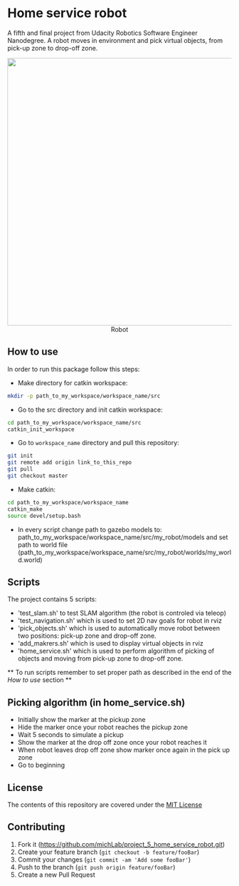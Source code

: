 # Home service robot

A fifth and final project from Udacity Robotics Software Engineer Nanodegree.
A robot moves in environment and pick virtual objects, from pick-up zone to drop-off zone.


<p align="center">
  <img width="920" height="600" src="images/home_service.gif">
  <br>Robot 
</p>


## How to use

In order to run this package follow this steps:
* Make directory for catkin workspace:
```sh
mkdir -p path_to_my_workspace/workspace_name/src
```
* Go to the src directory and init catkin workspace:
```sh
cd path_to_my_workspace/workspace_name/src
catkin_init_workspace
```
* Go to `workspace_name` directory and pull this repository:
```sh
git init
git remote add origin link_to_this_repo
git pull
git checkout master
```
* Make catkin:
```sh
cd path_to_my_workspace/workspace_name
catkin_make
source devel/setup.bash
```

* In every script change path to gazebo models to: path_to_my_workspace/workspace_name/src/my_robot/models
 and set path to world file (path_to_my_workspace/workspace_name/src/my_robot/worlds/my_world.world)


## Scripts
The project contains 5 scripts:
* 'test_slam.sh' to test SLAM algorithm (the robot is controled via teleop)
* 'test_navigation.sh' which is used to set 2D nav goals for robot in rviz
* 'pick_objects.sh' which is used to automatically move robot between two positions: pick-up zone and drop-off zone. 
* 'add_makrers.sh' which is used to display virtual objects in rviz
* 'home_service.sh' which is used to perform algorithm of picking of objects and moving from pick-up zone to drop-off zone.

** To run scripts remember to set proper path as described in the end of the _How to use_ section **

## Picking algorithm (in home_service.sh)

* Initially show the marker at the pickup zone
* Hide the marker once your robot reaches the pickup zone
* Wait 5 seconds to simulate a pickup
* Show the marker at the drop off zone once your robot reaches it
* When robot leaves drop off zone show marker once again in the pick up zone
* Go to beginning


## License
The contents of this repository are covered under the [MIT License](./LICENSE.txt)


## Contributing

1. Fork it (<https://github.com/michLab/project_5_home_service_robot.git>)
2. Create your feature branch (`git checkout -b feature/fooBar`)
3. Commit your changes (`git commit -am 'Add some fooBar'`)
4. Push to the branch (`git push origin feature/fooBar`)
5. Create a new Pull Request
